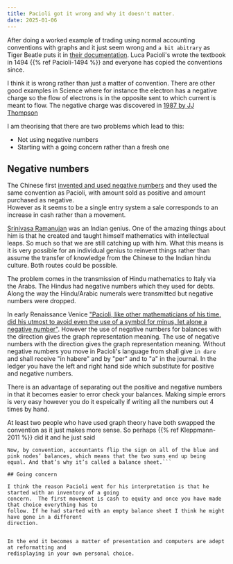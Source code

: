 ```yaml
---
title: Pacioli got it wrong and why it doesn't matter.
date: 2025-01-06
---
```


After doing a worked example of trading using normal accounting conventions with graphs and it
 just seem wrong and `a bit abitrary` as Tiger Beatle puts it in
[their documentation](https://github.com/tigerbeetle/tigerbeetle/blob/main/docs/coding/financial-accounting.md).  Luca Pacioli's wrote the textbook in 1494 {{% ref Pacioli-1494 %}} and everyone has copied
 the conventions since.

I think it is wrong rather than just a matter of convention.    There are other good examples in
Science where for instance the electron has a negative charge so the flow of electrons is in the
opposite sent to which current is meant to flow.  The negative charge was discovered in 
[1987 by JJ Thompson](https://en.wikipedia.org/wiki/Electron)

I am theorising that there are two problems which lead to this:

- Not using negative numbers
- Starting with a going concern rather than a fresh one

## Negative numbers

The Chinese first [invented and used negative numbers](https://nrich.maths.org/articles/history-negative-numbers) and they used the same convention as Pacioli, with amount sold as positive and amount purchased as negative.  
However as it seems to be a single entry system a sale corresponds to an increase in cash rather than a movement.

[Srinivasa Ramanujan](https://en.wikipedia.org/wiki/Srinivasa_Ramanujan) was an Indian genius.  One of the amazing
things about him is that he created and taught himself mathematics with intellectual leaps.  So much so that we are
still catching up with him.  What this means is it is very possible for an individual genius to reinvent things 
rather than assume the transfer of knowledge from the Chinese to the Indian hindu culture.  Both routes could be
possible. 

The problem comes in the transmission of Hindu mathematics to Italy via the Arabs.  The Hindus had
negative numbers which they used for debts.  Along the way the Hindu/Arabic numerals were
transmitted but negative numbers were dropped. 

In early Renaissance Venice ["Pacioli, like other mathematicians of his time, did his utmost to avoid even the use of a symbol for minus, let alone a negative number"](https://www.jstor.org/stable/2490577).  However the use of negative numbers for balances with the direction gives the graph representation meaning.
The use of negative numbers with the direction gives the graph representation meaning.
Without negative numbers you move in Pacioli's language from shall give `in dare` and
shall receive "in habere" and by "per" and to "a" in the journal.  In the ledger you have the
left and right hand side which substitute for positive and negative numbers.

There is an advantage of separating out the positive and negative numbers in that it becomes easier
to error check your balances.  Making simple errors is very easy however you do it espeically if writing
all the numbers out 4 times by hand.

At least two people who have used graph theory have both swapped the convention as it just
makes more sense.  So perhaps {{% ref Kleppmann-2011 %}} did it and he just said 
```
Now, by convention, accountants flip the sign on all of the blue and pink nodes’ balances, which means that the two sums end up being equal. And that’s why it’s called a balance sheet.```

## Going concern

I think the reason Pacioli went for his interpretation is that he started with an inventory of a going
concern.  The first movement is cash to equity and once you have made that choice everything has to 
follow. If he had started with an empty balance sheet I think he might have gone in a different
direction.


In the end it becomes a matter of presentation and computers are adept at reformatting and
redisplaying in your own personal choice. 